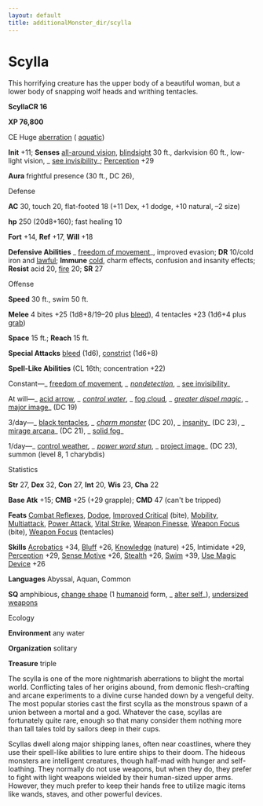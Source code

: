 ```yaml
---
layout: default
title: additionalMonster_dir/scylla
---
```

# Scylla

This horrifying creature has the upper body of a beautiful woman, but a lower body of snapping wolf heads and writhing tentacles.

**ScyllaCR 16**

**XP 76,800**

CE Huge [aberration](monsters/creatureTypes#_aberration) ( [aquatic](monster_dir/creatureTypes#_aquatic-subtype))

**Init** +11; **Senses** [all-around vision](monsters/universalMonsterRules#_all-around-vision), [blindsight](monster_dir/universalMonsterRules#_blindsight) 30 ft., darkvision 60 ft., low-light vision, _ [see invisibility](additionalMonsters/../spell_dir/seeInvisibility#_see-invisibility)_; [Perception](additionalMonsters/../skill_dir/perception#_perception) +29

**Aura** frightful presence (30 ft., DC 26),

Defense

**AC** 30, touch 20, flat-footed 18 (+11 Dex, +1 dodge, +10 natural, –2 size)

**hp** 250 (20d8+160); fast healing 10

**Fort** +14, **Ref** +17, **Will** +18

**Defensive Abilities** _ [freedom of movement](additionalMonsters/../spell_dir/freedomOfMovement#_freedom-of-movement)_, improved evasion; **DR** 10/cold iron and [lawful](monster_dir/creatureTypes#_lawful-subtype); **Immune** [cold](monsters/creatureTypes#_cold-subtype), charm effects, confusion and insanity effects; **Resist** acid 20, [fire](monster_dir/creatureTypes#_fire-subtype) 20; **SR** 27

Offense

**Speed** 30 ft., swim 50 ft.

**Melee** 4 bites +25 (1d8+8/19–20 plus [bleed](monster_dir/universalMonsterRules#_bleed)), 4 tentacles +23 (1d6+4 plus [grab](monsters/universalMonsterRules#_grab))

**Space** 15 ft.; **Reach** 15 ft.

**Special Attacks** [bleed](monster_dir/universalMonsterRules#_bleed) (1d6), [constrict](monsters/universalMonsterRules#_constrict) (1d6+8)

**Spell-Like Abilities** (CL 16th; concentration +22)

Constant—_ [freedom of movement](additionalMonster_dir/../spell_dir/freedomOfMovement#_freedom-of-movement)_, _ [nondetection](additionalMonsters/../spell_dir/nondetection#_nondetection)_, _ [see invisibility](additionalMonsters/../spell_dir/seeInvisibility#_see-invisibility)_

At will—_ [acid arrow](additionalMonsters/../spell_dir/acidArrow#_acid-arrow)_, _ [control water](additionalMonsters/../spell_dir/controlWater#_control-water)_, _ [fog cloud](additionalMonsters/../spell_dir/fogCloud)_, _ [greater dispel magic](additionalMonsters/../spell_dir/dispelMagic#_dispel-magic-greater)_, _ [major image](additionalMonsters/../spell_dir/majorImage#_major-image)_ (DC 19)

3/day—_ [black tentacles](additionalMonster_dir/../spell_dir/blackTentacles#_black-tentacles)_, _ [charm monster](additionalMonsters/../spell_dir/charmMonster#_charm-monster)_ (DC 20), _ [insanity](additionalMonsters/../spell_dir/insanity#_insanity)_ (DC 23), _ [mirage arcana](additionalMonsters/../spell_dir/mirageArcana#_mirage-arcana)_ (DC 21), _ [solid fog](additionalMonsters/../spell_dir/solidFog#_solid-fog)_

1/day—_ [control weather](additionalMonster_dir/../spell_dir/controlWeather#_control-weather)_, _ [power word stun](additionalMonsters/../spell_dir/powerWordStun#_power-word-stun)_, _ [project image](additionalMonsters/../spell_dir/projectImage#_project-image)_ (DC 23), summon (level 8, 1 charybdis)

Statistics

**Str** 27, **Dex** 32, **Con** 27, **Int** 20, **Wis** 23, **Cha** 22

**Base Atk** +15; **CMB** +25 (+29 grapple); **CMD** 47 (can't be tripped)

**Feats** [Combat Reflexes](additionalMonsters/../feats#_combat-reflexes), [Dodge](additionalMonster_dir/../feats#_dodge), [Improved Critical](additionalMonster_dir/../feats#_improved-critical) (bite), [Mobility](additionalMonster_dir/../feats#_mobility), [Multiattack](additionalMonster_dir/../monster_dir/monsterFeats#_multiattack), [Power Attack](additionalMonsters/../feats#_power-attack), [Vital Strike](additionalMonster_dir/../feats#_vital-strike), [Weapon Finesse](additionalMonster_dir/../feats#_weapon-finesse), [Weapon Focus](additionalMonster_dir/../feats#_weapon-focus) (bite), [Weapon Focus](additionalMonster_dir/../feats#_weapon-focus) (tentacles)

**Skills** [Acrobatics](additionalMonster_dir/../skill_dir/acrobatics#_acrobatics) +34, [Bluff](additionalMonsters/../skill_dir/bluff#_bluff) +26, [Knowledge](additionalMonsters/../skill_dir/knowledge#_knowledge) (nature) +25, Intimidate +29, [Perception](additionalMonsters/../skill_dir/perception#_perception) +29, [Sense Motive](additionalMonsters/../skill_dir/senseMotive#_sense-motive) +26, [Stealth](additionalMonsters/../skill_dir/stealth#_stealth) +26, [Swim](additionalMonsters/../skill_dir/swim#_swim) +39, [Use Magic Device](additionalMonsters/../skill_dir/useMagicDevice#_use-magic-device) +26

**Languages** Abyssal, Aquan, Common

**SQ** amphibious, [change shape](monsters/universalMonsterRules#_change-shape) (1 [humanoid](monster_dir/creatureTypes#_humanoid) form, _ [alter self](additionalMonsters/../spell_dir/alterSelf#_alter-self)_), [undersized weapons](monsters/universalMonsterRules#_undersized-weapons)

Ecology

**Environment** any water

**Organization** solitary

**Treasure** triple

The scylla is one of the more nightmarish aberrations to blight the mortal world. Conflicting tales of her origins abound, from demonic flesh-crafting and arcane experiments to a divine curse handed down by a vengeful deity. The most popular stories cast the first scylla as the monstrous spawn of a union between a mortal and a god. Whatever the case, scyllas are fortunately quite rare, enough so that many consider them nothing more than tall tales told by sailors deep in their cups.

Scyllas dwell along major shipping lanes, often near coastlines, where they use their spell-like abilities to lure entire ships to their doom. The hideous monsters are intelligent creatures, though half-mad with hunger and self-loathing. They normally do not use weapons, but when they do, they prefer to fight with light weapons wielded by their human-sized upper arms. However, they much prefer to keep their hands free to utilize magic items like wands, staves, and other powerful devices.

